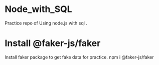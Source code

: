 # Node_with_SQL
Practice repo of Using node.js with sql .

# Install @faker-js/faker
Install faker package to get fake data for practice.
npm i @faker-js/faker 